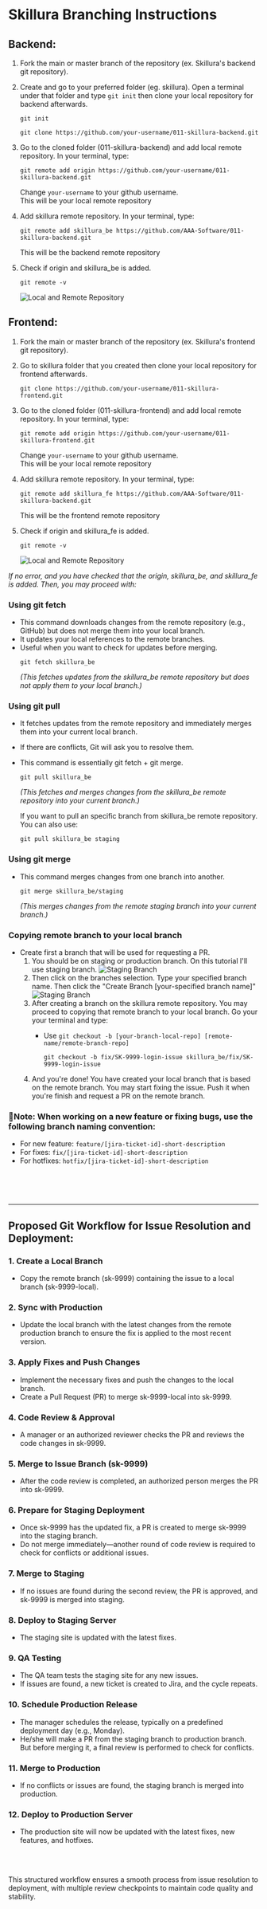 # Skillura Branching Instructions

## Backend:
1. Fork the main or master branch of the repository (ex. Skillura's backend git repository). 
2. Create and go to your preferred folder (eg. skillura). Open a terminal under that folder and type `git init` then clone your local repository for backend afterwards.
    ```
    git init
    ```
    ```
    git clone https://github.com/your-username/011-skillura-backend.git
    ```
3. Go to the cloned folder (011-skillura-backend) and add local remote repository. In your terminal, type:
    ```
    git remote add origin https://github.com/your-username/011-skillura-backend.git
    ``` 
    Change `your-username` to your github username.
    <br>
    This will be your local remote repository

4. Add skillura remote repository. In your terminal, type:
    ```
    git remote add skillura_be https://github.com/AAA-Software/011-skillura-backend.git
    ```
    This will be the backend remote repository
5. Check if origin and skillura_be is added.
    ```
    git remote -v
    ```
    ![Local and Remote Repository](https://i.imgur.com/jCxznvg.png)

## Frontend:
1. Fork the main or master branch of the repository (ex. Skillura's frontend git repository). 
2. Go to skillura folder that you created then clone your local repository for frontend afterwards.
    ```
    git clone https://github.com/your-username/011-skillura-frontend.git
    ```
3. Go to the cloned folder (011-skillura-frontend) and add local remote repository. In your terminal, type:
    ```
    git remote add origin https://github.com/your-username/011-skillura-frontend.git
    ``` 
    Change `your-username` to your github username.
    <br>
    This will be your local remote repository

4. Add skillura remote repository. In your terminal, type:
    ```
    git remote add skillura_fe https://github.com/AAA-Software/011-skillura-backend.git
    ```
    This will be the frontend remote repository
5. Check if origin and skillura_fe is added.
    ```
    git remote -v
    ```
    ![Local and Remote Repository](https://i.imgur.com/nOJqasX.png)

*If no error, and you have checked that the origin, skillura_be, and skillura_fe is added. Then, you may proceed with:*
<br>

### Using git fetch
- This command downloads changes from the remote repository (e.g., GitHub) but does not merge them into your local branch.
- It updates your local references to the remote branches.
- Useful when you want to check for updates before merging.
    ```
    git fetch skillura_be
    ```
    *(This fetches updates from the skillura_be remote repository but does not apply them to your local branch.)*

### Using git pull
- It fetches updates from the remote repository and immediately merges them into your current local branch.
- If there are conflicts, Git will ask you to resolve them.
- This command is essentially git fetch + git merge.
    ```
    git pull skillura_be
    ```
    *(This fetches and merges changes from the skillura_be remote repository into your current branch.)*

    If you want to pull an specific branch from skillura_be remote repository. You can also use:
    ```
    git pull skillura_be staging
    ```

### Using git merge
- This command merges changes from one branch into another.
    ```
    git merge skillura_be/staging
    ```
    *(This merges changes from the remote staging branch into your current branch.)*


### Copying remote branch to your local branch
- Create first a branch that will be used for requesting a PR.
    1. You should be on staging or production branch. On this tutorial I'll use staging branch.
        ![Staging Branch](https://i.imgur.com/iVjUwje.png)
    2. Then click on the branches selection. Type your specified branch name. Then click the "Create Branch [your-specified branch name]"
        ![Staging Branch](https://i.imgur.com/nDp4Cby.png)
    3. After creating a branch on the skillura remote repository. You may proceed to copying that remote branch to your local branch. Go your your terminal and type:
        - Use `git checkout -b [your-branch-local-repo] [remote-name/remote-branch-repo]`
            
            ```
            git checkout -b fix/SK-9999-login-issue skillura_be/fix/SK-9999-login-issue
            ```
    4. And you're done! You have created your local branch that is based on the remote branch. You may start fixing the issue. Push it when you're finish and request a PR on the remote branch.

### 📌Note: When working on a new feature or fixing bugs, use the following branch naming convention:

- For new feature: `feature/[jira-ticket-id]-short-description`
- For fixes: `fix/[jira-ticket-id]-short-description`
- For hotfixes: `hotfix/[jira-ticket-id]-short-description`
<br>
<br>
<br>

---
## Proposed Git Workflow for Issue Resolution and Deployment:

### 1. Create a Local Branch
- Copy the remote branch (sk-9999) containing the issue to a local branch (sk-9999-local).

### 2. Sync with Production
- Update the local branch with the latest changes from the remote production branch to ensure the fix is applied to the most recent version.

### 3. Apply Fixes and Push Changes
- Implement the necessary fixes and push the changes to the local branch.
- Create a Pull Request (PR) to merge sk-9999-local into sk-9999.

### 4. Code Review & Approval
- A manager or an authorized reviewer checks the PR and reviews the code changes in sk-9999.

### 5. Merge to Issue Branch (sk-9999)
- After the code review is completed, an authorized person merges the PR into sk-9999.

### 6. Prepare for Staging Deployment
- Once sk-9999 has the updated fix, a PR is created to merge sk-9999 into the staging branch.
- Do not merge immediately—another round of code review is required to check for conflicts or additional issues.

### 7. Merge to Staging
- If no issues are found during the second review, the PR is approved, and sk-9999 is merged into staging.

### 8. Deploy to Staging Server
- The staging site is updated with the latest fixes.

### 9. QA Testing
- The QA team tests the staging site for any new issues.
- If issues are found, a new ticket is created to Jira, and the cycle repeats.

### 10. Schedule Production Release
- The manager schedules the release, typically on a predefined deployment day (e.g., Monday).
- He/she will make a PR from the staging branch to production branch. But before merging it, a final review is performed to check for conflicts.

### 11. Merge to Production
- If no conflicts or issues are found, the staging branch is merged into production.

### 12. Deploy to Production Server
- The production site will now be updated with the latest fixes, new features, and hotfixes.
<br>
<br>

This structured workflow ensures a smooth process from issue resolution to deployment, with multiple review checkpoints to maintain code quality and stability.

